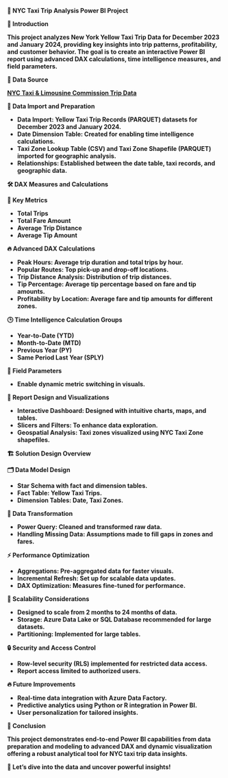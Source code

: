**🚖 NYC Taxi Trip Analysis Power BI Project**

**📌 Introduction**

**This project analyzes New York Yellow Taxi Trip Data for December 2023 and January 2024, providing key insights into trip patterns, profitability, and customer behavior. The goal is to create an interactive Power BI report using advanced DAX calculations, time intelligence measures, and field parameters.**

**📁 Data Source**

[**NYC Taxi & Limousine Commission Trip Data**](https://www.nyc.gov/site/tlc/about/tlc-trip-record-data.page)

**🔧 Data Import and Preparation**

- **Data Import: Yellow Taxi Trip Records (PARQUET) datasets for December 2023 and January 2024.**
- **Date Dimension Table: Created for enabling time intelligence calculations.**
- **Taxi Zone Lookup Table (CSV) and Taxi Zone Shapefile (PARQUET) imported for geographic analysis.**
- **Relationships: Established between the date table, taxi records, and geographic data.**

**🛠️ DAX Measures and Calculations**

**🎯 Key Metrics**

- **Total Trips**
- **Total Fare Amount**
- **Average Trip Distance**
- **Average Tip Amount**

**🔥 Advanced DAX Calculations**

- **Peak Hours: Average trip duration and total trips by hour.**
- **Popular Routes: Top pick-up and drop-off locations.**
- **Trip Distance Analysis: Distribution of trip distances.**
- **Tip Percentage: Average tip percentage based on fare and tip amounts.**
- **Profitability by Location: Average fare and tip amounts for different zones.**

**🕒 Time Intelligence Calculation Groups**

- **Year-to-Date (YTD)**
- **Month-to-Date (MTD)**
- **Previous Year (PY)**
- **Same Period Last Year (SPLY)**

**🔄 Field Parameters**

- **Enable dynamic metric switching in visuals.**

**🎯 Report Design and Visualizations**

- **Interactive Dashboard: Designed with intuitive charts, maps, and tables.**
- **Slicers and Filters: To enhance data exploration.**
- **Geospatial Analysis: Taxi zones visualized using NYC Taxi Zone shapefiles.**

**🏗️ Solution Design Overview**

**🗂 Data Model Design**

- **Star Schema with fact and dimension tables.**
- **Fact Table: Yellow Taxi Trips.**
- **Dimension Tables: Date, Taxi Zones.**

**🔧 Data Transformation**

- **Power Query: Cleaned and transformed raw data.**
- **Handling Missing Data: Assumptions made to fill gaps in zones and fares.**

**⚡ Performance Optimization**

- **Aggregations: Pre-aggregated data for faster visuals.**
- **Incremental Refresh: Set up for scalable data updates.**
- **DAX Optimization: Measures fine-tuned for performance.**

**🚀 Scalability Considerations**

- **Designed to scale from 2 months to 24 months of data.**
- **Storage: Azure Data Lake or SQL Database recommended for large datasets.**
- **Partitioning: Implemented for large tables.**

**🔒 Security and Access Control**

- **Row-level security (RLS) implemented for restricted data access.**
- **Report access limited to authorized users.**

**🔥 Future Improvements**

- **Real-time data integration with Azure Data Factory.**
- **Predictive analytics using Python or R integration in Power BI.**
- **User personalization for tailored insights.**

**🎉 Conclusion**

**This project demonstrates end-to-end Power BI capabilities from data preparation and modeling to advanced DAX and dynamic visualization offering a robust analytical tool for NYC taxi trip data insights.**

**🔗 Let’s dive into the data and uncover powerful insights!**
